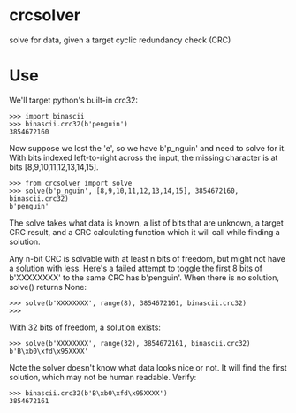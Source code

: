 # crcsolver

solve for data, given a target cyclic redundancy check (CRC)

# Use

We'll target python's built-in crc32:

```
>>> import binascii
>>> binascii.crc32(b'penguin')
3854672160
```

Now suppose we lost the 'e', so we have b'p_nguin' and need to solve for it. With bits indexed left-to-right across the input, the missing character is at bits [8,9,10,11,12,13,14,15].

```
>>> from crcsolver import solve
>>> solve(b'p_nguin', [8,9,10,11,12,13,14,15], 3854672160, binascii.crc32)
b'penguin'
```

The solve takes what data is known, a list of bits that are unknown, a target CRC result, and a CRC calculating function which it will call while finding a solution.

Any n-bit CRC is solvable with at least n bits of freedom, but might not have a solution with less. Here's a failed attempt to toggle the first 8 bits of b'XXXXXXXX' to the same CRC has b'penguin'. When there is no solution, solve() returns None:

```
>>> solve(b'XXXXXXXX', range(8), 3854672161, binascii.crc32)
>>>
```

With 32 bits of freedom, a solution exists:

```
>>> solve(b'XXXXXXXX', range(32), 3854672161, binascii.crc32)
b'B\xb0\xfd\x95XXXX'
```

Note the solver doesn't know what data looks nice or not. It will find the first solution, which may not be human readable. Verify:

```
>>> binascii.crc32(b'B\xb0\xfd\x95XXXX')
3854672161
```
